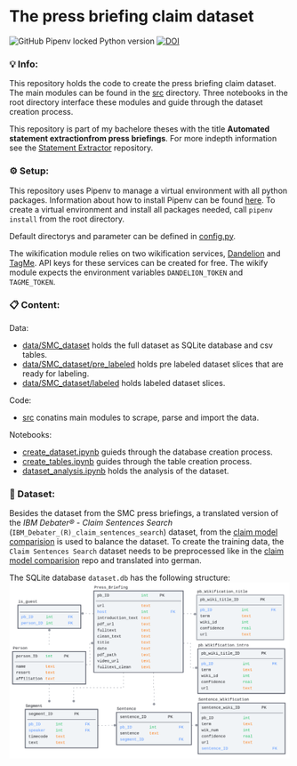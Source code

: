 # The press briefing claim dataset
![GitHub Pipenv locked Python version](https://img.shields.io/github/pipenv/locked/python-version/jueri/press_briefing_claim_dataset) [![DOI](https://zenodo.org/badge/DOI/10.5281/zenodo.6047551.svg)](https://doi.org/10.5281/zenodo.6047551)


### 💡 Info:
This repository holds the code to create the press briefing claim dataset. The main modules can be found in the [src](https://github.com/jueri/press_briefing_claim_dataset/src) directory. Three notebooks in the root directory interface these modules and guide through the dataset creation process.

This repository is part of my bachelore theses with the title **Automated statement extractionfrom press briefings**. For more indepth information see the [Statement Extractor](https://github.com/jueri/statement_extractor) repository.

### ⚙️ Setup:
This repository uses Pipenv to manage a virtual environment with all python packages. Information about how to install Pipenv can be found [here](https://pipenv.pypa.io/en/latest/).
To create a virtual environment and install all packages needed, call `pipenv install` from the root directory.

Default directorys and parameter can be defined in [config.py](https://github.com/jueri/press_briefing_claim_dataset/tree/master/config.py).

The wikification module relies on two wikification services, [Dandelion](https://dandelion.eu/) and [TagMe](https://sobigdata.d4science.org/web/tagme). API keys for these services can be created for free. The wikify module expects the environment variables `DANDELION_TOKEN` and `TAGME_TOKEN`.

### 📋 Content:
Data:
- [data/SMC_dataset](https://github.com/jueri/press_briefing_claim_dataset/tree/master/data/SMC_dataset) holds the full dataset as SQLite database and csv tables.
- [data/SMC_dataset/pre_labeled](https://github.com/jueri/press_briefing_claim_dataset/tree/master/data/SMC_dataset/pre_labeled) holds pre labeled dataset slices that are ready for labeling.
- [data/SMC_dataset/labeled](https://github.com/jueri/press_briefing_claim_dataset/tree/master/data/SMC_dataset/labeled) holds labeled dataset slices.

Code:
- [src](https://github.com/jueri/press_briefing_claim_dataset/tree/master/src) conatins main modules to scrape, parse and import the data.

Notebooks:
- [create_dataset.ipynb](https://github.com/jueri/press_briefing_claim_dataset/tree/master/create_dataset.ipynb) guieds through the database creation process.
- [create_tables.ipynb](https://github.com/jueri/press_briefing_claim_dataset/tree/master/create_tables.ipynb) guides through the table creation process.
- [dataset_analysis.ipynb](https://github.com/jueri/press_briefing_claim_dataset/tree/master/dataset_analysis.ipynb) holds the analysis of the dataset. 

### 💾 Dataset:
Besides the dataset from the SMC press briefings, a translated version of the *IBM Debater® - Claim Sentences Search* (`IBM_Debater_(R)_claim_sentences_search`) dataset, from the [claim model comparision](https://github.com/jueri/claim_model_comparison) is used to balance the dataset. To create the training data, the `Claim Sentences Search` dataset needs to be preprocessed like in the [claim model comparision](https://github.com/jueri/claim_model_comparison) repo and translated into german.

The SQLite database `dataset.db` has the following structure:
![database](doc/static/db.png)
